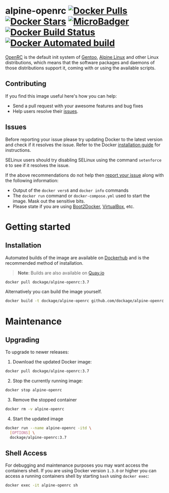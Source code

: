 # alpine-openrc [![Docker Pulls](https://img.shields.io/docker/pulls/dockage/alpine-openrc.svg)](https://hub.docker.com/r/dockage/alpine-openrc/) [![Docker Stars](https://img.shields.io/docker/stars/dockage/alpine-openrc.svg?style=flat)](https://hub.docker.com/r/dockage/alpine-openrc/) [![MicroBadger](https://images.microbadger.com/badges/image/dockage/alpine-openrc:3.7.svg)](https://microbadger.com/images/dockage/alpine-openrc:3.7) [![Docker Build Status](https://img.shields.io/docker/build/dockage/alpine-openrc.svg)](https://hub.docker.com/r/dockage/alpine-openrc/) [![Docker Automated build](https://img.shields.io/docker/automated/dockage/alpine-openrc.svg)](https://hub.docker.com/r/dockage/alpine-openrc/)
    
[OpenRC](https://en.wikipedia.org/wiki/OpenRC) is the default init system of [Gentoo](https://gentoo.org), [Alpine Linux](https://alpinelinux.org              ) and other Linux distributions, which means that the software packages and daemons of those distributions support it, coming with or using the available scripts.


## Contributing

If you find this image useful here's how you can help:

- Send a pull request with your awesome features and bug fixes
- Help users resolve their [issues](../../issues?q=is%3Aopen+is%3Aissue).

## Issues

Before reporting your issue please try updating Docker to the latest version and check if it resolves the issue. Refer to the Docker [installation guide](https://docs.docker.com/installation) for instructions.

SELinux users should try disabling SELinux using the command `setenforce 0` to see if it resolves the issue.

If the above recommendations do not help then [report your issue](../../issues/new) along with the following information:

- Output of the `docker vers6` and `docker info` commands
- The `docker run` command or `docker-compose.yml` used to start the image. Mask out the sensitive bits.
- Please state if you are using [Boot2Docker](http://www.boot2docker.io), [VirtualBox](https://www.virtualbox.org), etc.

# Getting started

## Installation

Automated builds of the image are available on [Dockerhub](https://hub.docker.com/r/dockage/alpine-openrc) and is the recommended method of installation.

> **Note**: Builds are also available on [Quay.io](https://quay.io/repository/dockage/alpine-openrc)

```bash
docker pull dockage/alpine-openrc:3.7
```

Alternatively you can build the image yourself.

```bash
docker build -t dockage/alpine-openrc github.com/dockage/alpine-openrc
```

# Maintenance

## Upgrading

To upgrade to newer releases:

  1. Download the updated Docker image:

  ```bash
  docker pull dockage/alpine-openrc:3.7
  ```

  2. Stop the currently running image:

  ```bash
  docker stop alpine-openrc
  ```

  3. Remove the stopped container

  ```bash
  docker rm -v alpine-openrc
  ```

  4. Start the updated image

  ```bash
  docker run --name alpine-openrc -itd \
    [OPTIONS] \
    dockage/alpine-openrc:3.7
  ```

## Shell Access

For debugging and maintenance purposes you may want access the containers shell. If you are using Docker version `1.3.0` or higher you can access a running containers shell by starting `bash` using `docker exec`:

```bash
docker exec -it alpine-openrc sh